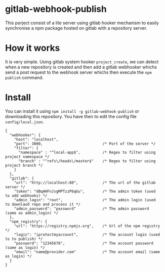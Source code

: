 # gitlab-webhook-publish

This porject consist of a lite server using gitlab hooker mechanism to easily synchronise a npm package hosted
on gitlab with a repository server.

# How it works

It is very simple. Using gitlab system hooker `project_create`, we can detect when a new repository is created and
then add a gitlab webhooker whichs send a post request to the webhook server whichs then execute the `npm publish` command.

# Install

You can install it using `npm install -g gitlab-webhook-publish` or downloading this repository.
You have then to edit the config file `config/local.json`.

    {
      "webhooker": {
        "host": "localhost",
        "port": 3000,                           /* Port of the server */
        "filter": {
          "namespace" : "^local-app$",          /* Regex to filter using project namespace */
          "branch" : "^refs\/heads\/master$"    /* Regex to filter using project branch */
        }
      },
      "gitlab": {
        "url": "http://localhost:80",           /* The url of the gitlab server */
        "token": "dBqAHFnJsgMPTzzP6qGu",        /* The admin token (used to add webhooks) */
        "admin_login": "root",                  /* The admin login (used to downlaod repo and process it */
        "admin_password": "password"            /* The admin password (same as admin_login) */
      },
      "npm_registry": {
        "url": "https://registry.npmjs.org",    /* Url of the npm registry */ 
        "login": "iprotectmyaccount",           /* The account login (used to to publish) */  
        "password": "12345678",                 /* The account password (same as login) */  
        "email": "name@provider.com"            /* The account email (same as login) */  
      }
    }
